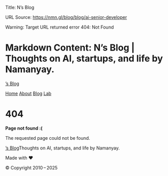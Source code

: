 Title: N’s Blog

URL Source: https://nmn.gl/blog/blog/ai-senior-developer

Warning: Target URL returned error 404: Not Found

Markdown Content:
N’s Blog | Thoughts on AI, startups, and life by Namanyay.
===============

[’s Blog](https://nmn.gl/blog/)

[Home](https://nmn.gl/) [About](https://nmn.gl/#about) [Blog](https://nmn.gl/blog/) [Lab](https://nmn.gl/lab)

404
===

**Page not found :(**

The requested page could not be found.

[’s Blog](https://nmn.gl/blog/)Thoughts on AI, startups, and life by Namanyay.

Made with ❤

© Copyright 2010 – 2025
